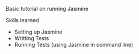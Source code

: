 Basic tutorial on running Jasmine

Skills learned 
- Setting up Jasmine
- Writting Tests
- Running Tests (using Jasmine in command line)

